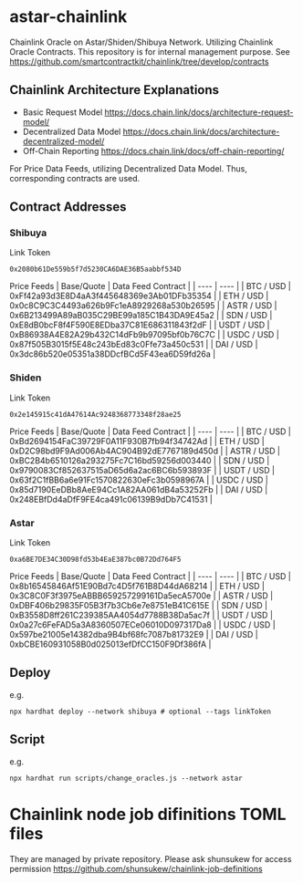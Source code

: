 # astar-chainlink

Chainlink Oracle on Astar/Shiden/Shibuya Network.
Utilizing Chainlink Oracle Contracts. This repository is for internal management purpose.
See https://github.com/smartcontractkit/chainlink/tree/develop/contracts

## Chainlink Architecture Explanations
- Basic Request Model https://docs.chain.link/docs/architecture-request-model/
- Decentralized Data Model https://docs.chain.link/docs/architecture-decentralized-model/
- Off-Chain Reporting https://docs.chain.link/docs/off-chain-reporting/

For Price Data Feeds, utilizing Decentralized Data Model. Thus, corresponding contracts are used.

## Contract Addresses
### Shibuya
Link Token
```
0x2080b61De559b5f7d5230CA6DAE36B5aabbf534D
```
Price Feeds
|  Base/Quote  |  Data Feed Contract  |
| ---- | ---- |
|  BTC / USD  |  0xFf42a93d3E8D4aA3f445648369e3Ab01DFb35354  |
|  ETH / USD  |  0x0c8C9C3C4493a626b9Fc1eA8929268a530b26595  |
|  ASTR / USD |  0x6B213499A89aB035C29BE99a185C1B43DA9E45a2  |
|  SDN / USD  |  0xE8dB0bcF8f4F590E8EDba37C81E686311843f2dF  |
|  USDT / USD |  0xB86938A4E82A29b432C14dFb9b97095bf0b76C7C  |
|  USDC / USD |  0x87f505B3015f5E48c243bEd83c0Ffe73a450c531  |
|  DAI / USD  |  0x3dc86b520e05351a38DDcfBCd5F43ea6D59fd26a  |

### Shiden
Link Token
```
0x2e145915c41dA47614Ac9248368773348f28ae25
```
Price Feeds
|  Base/Quote  |  Data Feed Contract  |
| ---- | ---- |
|  BTC / USD  |  0xBd2694154FaC39729F0A11F930B7fb94f34742Ad  |
|  ETH / USD  |  0xD2C98bd9F9Ad006Ab4AC904B92dE7767189d450d  |
|  ASTR / USD |  0xBC2B4b6510126a293275Fc7C16bd59256d003440  |
|  SDN / USD  |  0x9790083Cf852637515aD65d6a2ac6BC6b593893F  |
|  USDT / USD |  0x63f2C1fBB6a6e91Fc1570822630eFc3b0598967A  |
|  USDC / USD |  0x85d7190EeDBb8AeE94Cc1A82AA061dB4a53252Fb  |
|  DAI / USD  |  0x248EBfDd4aDfF9FE4ca491c06139B9dDb7C41531  |

### Astar
Link Token
```
0xa6BE7DE34C30D98fd53b4EaE387bc0B72Dd764F5
```
Price Feeds
|  Base/Quote  |  Data Feed Contract  |
| ---- | ---- |
|  BTC / USD  |  0x8b16545846Af51E90Bd7c4D5f761B8D44dA68214  |
|  ETH / USD  |  0x3C8C0F3f3975eABBB659257299161Da5ecA5700e  |
|  ASTR / USD |  0xDBF406b29835F05B3f7b3Cb6e7e8751eB41C615E  |
|  SDN / USD  |  0xB3558D8ff261C239385AA4054d7788B38Da5ac7f  |
|  USDT / USD |  0x0a27c6FeFAD5a3A8360507ECe06010D097317Da8  |
|  USDC / USD |  0x597be21005e14382dba9B4bf68fc7087b81732E9  |
|  DAI / USD  |  0xbCBE160931058B0d025013efDfCC150F9Df386fA  |

## Deploy
e.g.
```
npx hardhat deploy --network shibuya # optional --tags linkToken
```

## Script
e.g.
```
npx hardhat run scripts/change_oracles.js --network astar
```

# Chainlink node job difinitions TOML files
They are managed by private repository.
Please ask shunsukew for access permission
https://github.com/shunsukew/chainlink-job-definitions
